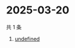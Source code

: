 # 2025-03-20

共 1 条

<!-- BEGIN -->
<!-- 最后更新时间 Thu Mar 20 2025 07:31:42 GMT+0800 (China Standard Time) -->

1. [undefined](https://www.zhihu.com/search?q=undefined)

<!-- END -->
